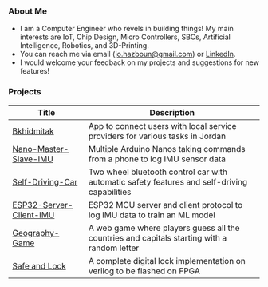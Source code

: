 ### About Me

- I am a Computer Engineer who revels in building things! My main interests are IoT, Chip Design, Micro Controllers, SBCs, Artificial Intelligence, Robotics, and 3D-Printing.
- You can reach me via email (jo.hazboun@gmail.com) or [LinkedIn](https://www.linkedin.com/in/johnny-hazboun/).
- I would welcome your feedback on my projects and suggestions for new features!

### Projects

| Title | Description |
| --- | --- | 
| [Bkhidmitak](https://github.com/Anmijo/Bkhidmitak) | App to connect users with local service providers for various tasks in Jordan |
| [Nano-Master-Slave-IMU](https://github.com/Anmijo/Nano-Master-Slave-IMU) | Multiple Arduino Nanos taking commands from a phone to log IMU sensor data | 
| [Self-Driving-Car](https://github.com/Anmijo/Self-Driving-Car) | Two wheel bluetooth control car with automatic safety features and self-driving capabilities |
| [ESP32-Server-Client-IMU](https://github.com/Anmijo/ESP32-Server-Client-IMU) | ESP32 MCU server and client protocol to log IMU data to train an ML model |
| [Geography-Game](https://github.com/Anmijo/Geography-Game) | A web game where players guess all the countries and capitals starting with a random letter |
| [Safe and Lock](https://github.com/Anmijo/Bkhidmitak) | A complete digital lock implementation on verilog to be flashed on FPGA |



<!--
**Anmijo/Anmijo** is a ✨ _special_ ✨ repository because its `README.md` (this file) appears on your GitHub profile.

Here are some ideas to get you started:

- 🔭 I’m currently working on ...
- 🌱 I’m currently learning ...
- 👯 I’m looking to collaborate on ...
- 🤔 I’m looking for help with ...
- 💬 Ask me about ...
- 📫 How to reach me: ...
- 😄 Pronouns: ...
- ⚡ Fun fact: ...
-->
